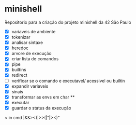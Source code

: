 # minishell
Repositorio para a criação do projeto minishell da 42 São Paulo

- [x] variaveis de ambiente
- [x] tokenizar
- [x] analisar sintaxe
- [x] heredoc
- [x] arvore de execução
- [x] criar lista de comandos
- [x] pipe
- [x] builtins
- [x] redirect
- [ ] verificar se o comando e executavel/ acessivel ou builtin
- [x] expandir variaveis
- [x] sinais
- [x] transformar as envs em char **
- [x] executar
- [x] guardar o status da execução

< in cmd |&&><)|>>(|"|><)"
